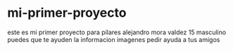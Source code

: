 # mi-primer-proyecto
este es mi primer proyecto para pilares
alejandro  mora  valdez
15
masculino
puedes  que te ayuden la informacion imagenes pedir ayuda a tus amigos
